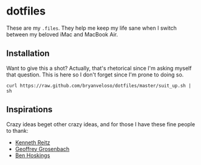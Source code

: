 # dotfiles

These are my `.files`. They help me keep my life sane when I switch between my
beloved iMac and MacBook Air.

## Installation

Want to give this a shot? Actually, that's rhetorical since I'm asking myself
that question. This is here so I don't forget since I'm prone to doing so.

    curl https://raw.github.com/bryanveloso/dotfiles/master/suit_up.sh | sh

## Inspirations

Crazy ideas beget other crazy ideas, and for those I have these fine people to thank:

* [Kenneth Reitz](https://github.com/kennethretiz)
* [Geoffrey Grosenbach](https://github.com/topfunky)
* [Ben Hoskings](https://github.com/benhoskings)
